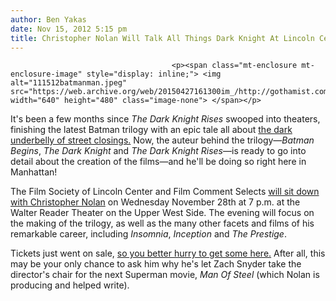 ```yaml
---
author: Ben Yakas
date: Nov 15, 2012 5:15 pm
title: Christopher Nolan Will Talk All Things Dark Knight At Lincoln Center
---
```


	
										<p><span class="mt-enclosure mt-enclosure-image" style="display: inline;"> <img alt="111512batmanman.jpeg" src="https://web.archive.org/web/20150427161300im_/http://gothamist.com/attachments/byakas/111512batmanman.jpeg" width="640" height="480" class="image-none"> </span></p>

<p>It&apos;s been a few months since <em>The Dark Knight Rises</em> swooped into theaters, finishing the latest Batman trilogy with an epic tale all about <a href="https://web.archive.org/web/20150427161300/http://gothamist.com/tags/batman">the dark underbelly of street closings.</a> Now, the auteur behind the trilogy&#x2014;<em>Batman Begins</em>, <em>The Dark Knight</em> and <em>The Dark Knight Rises</em>&#x2014;is ready to go into detail about the creation of the films&#x2014;and he&apos;ll be doing so right here in Manhattan!</p>

<p>The Film Society of Lincoln Center and Film Comment Selects <a href="https://web.archive.org/web/20150427161300/http://www.filmlinc.com/films/on-sale/film-comment-selects-an-evening-with-christopher-nolan1">will sit down with Christopher Nolan</a> on Wednesday November 28th at 7 p.m. at the Walter Reader Theater on the Upper West Side. The evening will focus on the making of the trilogy, as well as  the many other facets and films of his remarkable career, including <em>Insomnia</em>, <em>Inception</em> and <em>The Prestige</em>. </p>

<p>Tickets just went on sale, <a href="https://web.archive.org/web/20150427161300/http://www.filmlinc.com/films/on-sale/film-comment-selects-an-evening-with-christopher-nolan1">so you better hurry to get some here.</a> After all, this may be your only chance to ask him why he&apos;s let Zach Snyder take the director&apos;s chair for the next Superman movie, <em>Man Of Steel</em> (which Nolan is producing and helped write).</p>					
										
									
				